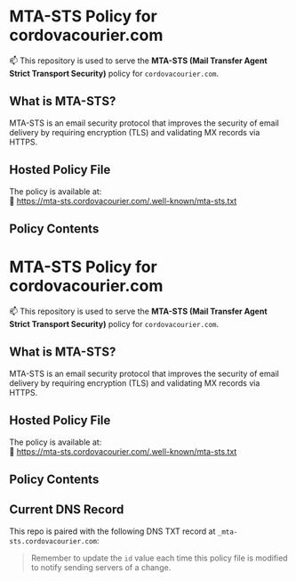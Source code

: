 # MTA-STS Policy for cordovacourier.com

📫 This repository is used to serve the **MTA-STS (Mail Transfer Agent Strict Transport Security)** policy for `cordovacourier.com`.

## What is MTA-STS?
MTA-STS is an email security protocol that improves the security of email delivery by requiring encryption (TLS) and validating MX records via HTTPS.

## Hosted Policy File
The policy is available at:  
🔗 https://mta-sts.cordovacourier.com/.well-known/mta-sts.txt

## Policy Contents
# MTA-STS Policy for cordovacourier.com

📫 This repository is used to serve the **MTA-STS (Mail Transfer Agent Strict Transport Security)** policy for `cordovacourier.com`.

## What is MTA-STS?
MTA-STS is an email security protocol that improves the security of email delivery by requiring encryption (TLS) and validating MX records via HTTPS.

## Hosted Policy File
The policy is available at:  
🔗 https://mta-sts.cordovacourier.com/.well-known/mta-sts.txt

## Policy Contents

## Current DNS Record

This repo is paired with the following DNS TXT record at `_mta-sts.cordovacourier.com`:


> Remember to update the `id` value each time this policy file is modified to notify sending servers of a change.
